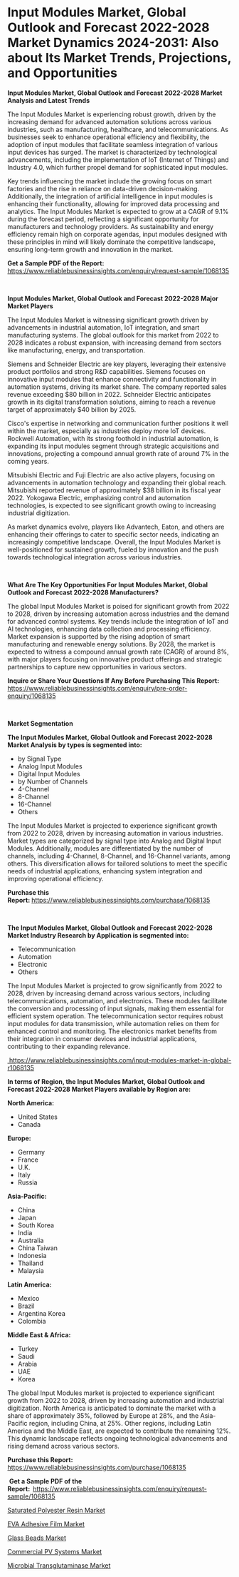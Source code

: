 <p><h1>Input Modules Market, Global Outlook and Forecast 2022-2028 Market Dynamics 2024-2031: Also about Its Market Trends, Projections, and Opportunities</h1></p><p><strong>Input Modules Market, Global Outlook and Forecast 2022-2028 Market Analysis and Latest Trends</strong></p>
<p><p>The Input Modules Market is experiencing robust growth, driven by the increasing demand for advanced automation solutions across various industries, such as manufacturing, healthcare, and telecommunications. As businesses seek to enhance operational efficiency and flexibility, the adoption of input modules that facilitate seamless integration of various input devices has surged. The market is characterized by technological advancements, including the implementation of IoT (Internet of Things) and Industry 4.0, which further propel demand for sophisticated input modules.</p><p>Key trends influencing the market include the growing focus on smart factories and the rise in reliance on data-driven decision-making. Additionally, the integration of artificial intelligence in input modules is enhancing their functionality, allowing for improved data processing and analytics. The Input Modules Market is expected to grow at a CAGR of 9.1% during the forecast period, reflecting a significant opportunity for manufacturers and technology providers. As sustainability and energy efficiency remain high on corporate agendas, input modules designed with these principles in mind will likely dominate the competitive landscape, ensuring long-term growth and innovation in the market.</p></p>
<p><strong>Get a Sample PDF of the Report:&nbsp;</strong> <a href="https://www.reliablebusinessinsights.com/enquiry/request-sample/1068135">https://www.reliablebusinessinsights.com/enquiry/request-sample/1068135</a></p>
<p>&nbsp;</p>
<p><strong>Input Modules Market, Global Outlook and Forecast 2022-2028 Major Market Players</strong></p>
<p><p>The Input Modules Market is witnessing significant growth driven by advancements in industrial automation, IoT integration, and smart manufacturing systems. The global outlook for this market from 2022 to 2028 indicates a robust expansion, with increasing demand from sectors like manufacturing, energy, and transportation.</p><p>Siemens and Schneider Electric are key players, leveraging their extensive product portfolios and strong R&D capabilities. Siemens focuses on innovative input modules that enhance connectivity and functionality in automation systems, driving its market share. The company reported sales revenue exceeding $80 billion in 2022. Schneider Electric anticipates growth in its digital transformation solutions, aiming to reach a revenue target of approximately $40 billion by 2025.</p><p>Cisco's expertise in networking and communication further positions it well within the market, especially as industries deploy more IoT devices. Rockwell Automation, with its strong foothold in industrial automation, is expanding its input modules segment through strategic acquisitions and innovations, projecting a compound annual growth rate of around 7% in the coming years.</p><p>Mitsubishi Electric and Fuji Electric are also active players, focusing on advancements in automation technology and expanding their global reach. Mitsubishi reported revenue of approximately $38 billion in its fiscal year 2022. Yokogawa Electric, emphasizing control and automation technologies, is expected to see significant growth owing to increasing industrial digitization.</p><p>As market dynamics evolve, players like Advantech, Eaton, and others are enhancing their offerings to cater to specific sector needs, indicating an increasingly competitive landscape. Overall, the Input Modules Market is well-positioned for sustained growth, fueled by innovation and the push towards technological integration across various industries.</p></p>
<p>&nbsp;</p>
<p><strong>What Are The Key Opportunities For Input Modules Market, Global Outlook and Forecast 2022-2028 Manufacturers?</strong></p>
<p><p>The global Input Modules Market is poised for significant growth from 2022 to 2028, driven by increasing automation across industries and the demand for advanced control systems. Key trends include the integration of IoT and AI technologies, enhancing data collection and processing efficiency. Market expansion is supported by the rising adoption of smart manufacturing and renewable energy solutions. By 2028, the market is expected to witness a compound annual growth rate (CAGR) of around 8%, with major players focusing on innovative product offerings and strategic partnerships to capture new opportunities in various sectors.</p></p>
<p><strong>Inquire or Share Your Questions If Any Before Purchasing This Report:</strong> <a href="https://www.reliablebusinessinsights.com/enquiry/pre-order-enquiry/1068135">https://www.reliablebusinessinsights.com/enquiry/pre-order-enquiry/1068135</a></p>
<p>&nbsp;</p>
<p><strong>Market Segmentation</strong></p>
<p><strong>The Input Modules Market, Global Outlook and Forecast 2022-2028 Market Analysis by types is segmented into:</strong></p>
<p><ul><li>by Signal Type</li><li>Analog Input Modules</li><li>Digital Input Modules</li><li>by Number of Channels</li><li>4-Channel</li><li>8-Channel</li><li>16-Channel</li><li>Others</li></ul></p>
<p><p>The Input Modules Market is projected to experience significant growth from 2022 to 2028, driven by increasing automation in various industries. Market types are categorized by signal type into Analog and Digital Input Modules. Additionally, modules are differentiated by the number of channels, including 4-Channel, 8-Channel, and 16-Channel variants, among others. This diversification allows for tailored solutions to meet the specific needs of industrial applications, enhancing system integration and improving operational efficiency.</p></p>
<p><strong>Purchase this Report:&nbsp;</strong><a href="https://www.reliablebusinessinsights.com/purchase/1068135">https://www.reliablebusinessinsights.com/purchase/1068135</a></p>
<p>&nbsp;</p>
<p><strong>The Input Modules Market, Global Outlook and Forecast 2022-2028 Market Industry Research by Application is segmented into:</strong></p>
<p><ul><li>Telecommunication</li><li>Automation</li><li>Electronic</li><li>Others</li></ul></p>
<p><p>The Input Modules Market is projected to grow significantly from 2022 to 2028, driven by increasing demand across various sectors, including telecommunications, automation, and electronics. These modules facilitate the conversion and processing of input signals, making them essential for efficient system operation. The telecommunication sector requires robust input modules for data transmission, while automation relies on them for enhanced control and monitoring. The electronics market benefits from their integration in consumer devices and industrial applications, contributing to their expanding relevance.</p></p>
<p><a href="https://www.reliablebusinessinsights.com/input-modules-market-in-global-r1068135">&nbsp;https://www.reliablebusinessinsights.com/input-modules-market-in-global-r1068135</a></p>
<p><strong>In terms of Region, the Input Modules Market, Global Outlook and Forecast 2022-2028 Market Players available by Region are:</strong></p>
<p>
    <p> <strong> North America: </strong>
        <ul>
            <li>United States</li>
            <li>Canada</li>
        </ul>
        </p> 
    <p> <strong> Europe: </strong>
        <ul>
            <li>Germany</li>
            <li>France</li>
            <li>U.K.</li>
            <li>Italy</li>
            <li>Russia</li>
        </ul>
        </p> 
    <p> <strong> Asia-Pacific: </strong>
        <ul>
            <li>China</li>
            <li>Japan</li>
            <li>South Korea</li>
            <li>India</li>
            <li>Australia</li>
            <li>China Taiwan</li>
            <li>Indonesia</li>
            <li>Thailand</li>
            <li>Malaysia</li>
        </ul>
        </p> 
    <p> <strong> Latin America: </strong>
        <ul>
            <li>Mexico</li>
            <li>Brazil</li>
            <li>Argentina Korea</li>
            <li>Colombia</li>
        </ul>
        </p> 
    <p> <strong> Middle East & Africa: </strong>
        <ul>
            <li>Turkey</li>
            <li>Saudi</li>
            <li>Arabia</li>
            <li>UAE</li>
            <li>Korea</li>
        </ul>
    </p>
    </p>
<p><p>The global Input Modules market is projected to experience significant growth from 2022 to 2028, driven by increasing automation and industrial digitization. North America is anticipated to dominate the market with a share of approximately 35%, followed by Europe at 28%, and the Asia-Pacific region, including China, at 25%. Other regions, including Latin America and the Middle East, are expected to contribute the remaining 12%. This dynamic landscape reflects ongoing technological advancements and rising demand across various sectors.</p></p>
<p><strong>Purchase this Report: </strong><a href="https://www.reliablebusinessinsights.com/purchase/1068135">https://www.reliablebusinessinsights.com/purchase/1068135</a></p>
<p>&nbsp;<strong>Get a Sample PDF of the Report:&nbsp;&nbsp;</strong><a href="https://www.reliablebusinessinsights.com/enquiry/request-sample/1068135">https://www.reliablebusinessinsights.com/enquiry/request-sample/1068135</a></p>
<p><strong></strong></p>
<p><p><a href="https://www.linkedin.com/pulse/global-saturated-polyester-resin-market-opportunities-forecast-a2kcf?trackingId=gw6rAodvTQeoo2w2d4g%2FPw%3D%3D">Saturated Polyester Resin Market</a></p><p><a href="https://medium.com/@connor.marshall794/the-market-for-eva-adhesive-film-market-is-examined-in-this-report-along-with-the-factors-that-f753ff95ac80">EVA Adhesive Film Market</a></p><p><a href="https://www.linkedin.com/pulse/global-glass-beads-market-size-expected-reach-cagr-98-report-hckbf?trackingId=c8iCWeWoThGg%2BTIOnYvppA%3D%3D">Glass Beads Market</a></p><p><a href="https://medium.com/@kathleenjacksond658/the-global-market-overview-of-the-commercial-pv-systems-market-provides-a-unique-perspective-on-3e9fd3c650aa">Commercial PV Systems Market</a></p><p><a href="https://issuu.com/reportprime-2/docs/microbial-transglutaminase-market-s_82e3630980ca4b">Microbial Transglutaminase Market</a></p></p>